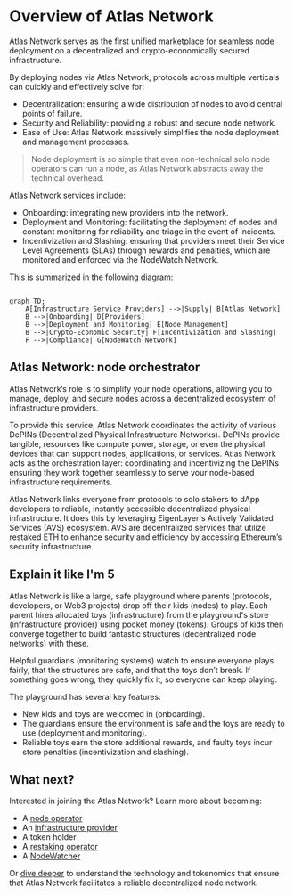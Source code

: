 # Overview of Atlas Network

Atlas Network serves as the first unified marketplace for seamless node deployment on a decentralized and crypto-economically secured infrastructure. 

By deploying nodes via Atlas Network, protocols across multiple verticals can quickly and effectively solve for:

- Decentralization: ensuring a wide distribution of nodes to avoid central points of failure.
- Security and Reliability: providing a robust and secure node network.
- Ease of Use: Atlas Network massively simplifies the node deployment and management processes. 

> Node deployment is so simple that even non-technical solo node operators can run a node, as Atlas Network abstracts away the technical overhead.

Atlas Network services include:

- Onboarding: integrating new providers into the network.
- Deployment and Monitoring: facilitating the deployment of nodes and constant monitoring for reliability and triage in the event of incidents.
- Incentivization and Slashing: ensuring that providers meet their Service Level Agreements (SLAs) through rewards and penalties, which are monitored and enforced via the NodeWatch Network.

This is summarized in the following diagram:

```mermaid

graph TD;
    A[Infrastructure Service Providers] -->|Supply| B[Atlas Network]
    B -->|Onboarding| D[Providers]
    B -->|Deployment and Monitoring| E[Node Management]
    B -->|Crypto-Economic Security| F[Incentivization and Slashing]
    F -->|Compliance| G[NodeWatch Network]

```
## Atlas Network: node orchestrator

Atlas Network’s role is to simplify your node operations, allowing you to manage, deploy, and secure nodes across a decentralized ecosystem of infrastructure providers.

To provide this service, Atlas Network coordinates the activity of various DePINs (Decentralized Physical Infrastructure Networks). DePINs provide tangible, resources like compute power, storage, or even the physical devices that can support nodes, applications, or services. Atlas Network acts as the orchestration layer: coordinating and incentivizing the DePINs ensuring they work together seamlessly to serve your node-based infrastructure requirements. 

Atlas Network links everyone from protocols to solo stakers to dApp developers to reliable, instantly accessible decentralized physical infrastructure. It does this by leveraging EigenLayer's Actively Validated Services (AVS) ecosystem. AVS are decentralized services that utilize restaked ETH to enhance security and efficiency by accessing Ethereum’s security infrastructure.


##  Explain it like I'm 5

Atlas Network is like a large, safe playground where parents (protocols, developers, or Web3 projects) drop off their kids (nodes) to play. Each parent hires allocated toys (infrastructure) from the playground's store (infrastructure provider) using pocket money (tokens). Groups of kids then converge together to build fantastic structures (decentralized node networks) with these.

<!-- Not clear if this: "using pocket money (tokens)" is valid -- do customers still pay in fiat and providers are rewarded in tokens? -->

Helpful guardians (monitoring systems) watch to ensure everyone plays fairly, that the structures are safe, and that the toys don’t break. If something goes wrong, they quickly fix it, so everyone can keep playing.

The playground has several key features:

- New kids and toys are welcomed in (onboarding).
- The guardians ensure the environment is safe and the toys are ready to use (deployment and monitoring).
- Reliable toys earn the store additional rewards, and faulty toys incur store penalties (incentivization and slashing).


## What next?

Interested in joining the Atlas Network? Learn more about becoming:

- A [node operator](https://docs.atlasnetwork.dev/docs/Node%20Operators)
- An [infrastructure provider](https://docs.atlasnetwork.dev/docs/Providers)
- A token holder
- A [restaking operator](https://docs.atlasnetwork.dev/docs/Restaking%20Operators)
- A [NodeWatcher](https://docs.atlasnetwork.dev/docs/NodeWatch%20Network)

Or [dive deeper](https://docs.atlasnetwork.dev/docs/Core%20Concepts) to understand the technology and tokenomics that ensure that Atlas Network facilitates a reliable decentralized node network. 
